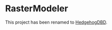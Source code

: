 # RasterModeler

This project has been renamed to [HedgehogDBD](https://github.com/oskar-anderson/HedgehogDBD/).
